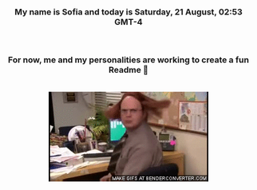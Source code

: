 


<div align="center">
<h3 >My name is Sofia and today is Saturday, 21 August, 02:53 GMT-4</h3><br>
<h3 >For now, me and my personalities are working to create a fun Readme 👋
</h3><br>
<img src='img/dwight.gif' alt='working...'/>
</div>
